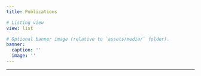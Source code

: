 ```yaml
---
title: Publications

# Listing view
view: list

# Optional banner image (relative to `assets/media/` folder).
banner:
  caption: ''
  image: ''
---
```

___
